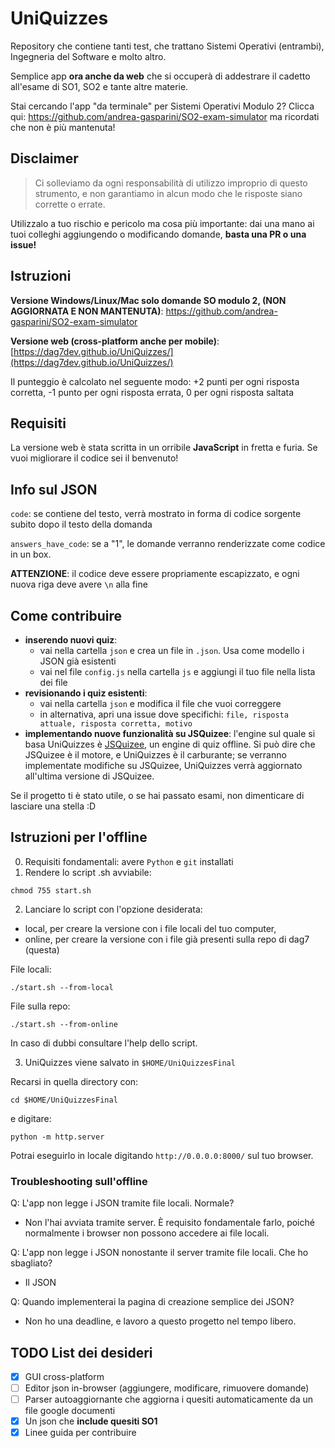 # UniQuizzes
Repository che contiene tanti test, che trattano Sistemi Operativi (entrambi), Ingegneria del Software e molto altro.

Semplice app **ora anche da web** che si occuperà di addestrare il cadetto all'esame di SO1, SO2 e tante altre materie.

Stai cercando l'app "da terminale" per Sistemi Operativi Modulo 2? Clicca qui: https://github.com/andrea-gasparini/SO2-exam-simulator ma ricordati che non è più mantenuta!

## Disclaimer
> Ci solleviamo da ogni responsabilità di utilizzo improprio di questo strumento, e non garantiamo in alcun modo che le risposte siano corrette o errate.

Utilizzalo a tuo rischio e pericolo ma cosa più importante: dai una mano ai tuoi colleghi aggiungendo o modificando domande, **basta una PR o una issue!**

## Istruzioni
**Versione Windows/Linux/Mac solo domande SO modulo 2, (NON AGGIORNATA E NON MANTENUTA)**: https://github.com/andrea-gasparini/SO2-exam-simulator

**Versione web (cross-platform anche per mobile)**: [https://dag7dev.github.io/UniQuizzes/](https://dag7dev.github.io/UniQuizzes/)

Il punteggio è calcolato nel seguente modo: +2 punti per ogni risposta corretta, -1 punto per ogni risposta errata, 0 per ogni risposta saltata

## Requisiti
La versione web è stata scritta in un orribile **JavaScript** in fretta e furia. Se vuoi migliorare il codice sei il benvenuto!

## Info sul JSON
`code`: se contiene del testo, verrà mostrato in forma di codice sorgente subito dopo il testo della domanda

`answers_have_code`: se a "1", le domande verranno renderizzate come codice in un box.

**ATTENZIONE**: il codice deve essere propriamente escapizzato, e ogni nuova riga deve avere `\n` alla fine

## Come contribuire
- **inserendo nuovi quiz**:
   - vai nella cartella `json` e crea un file in `.json`. Usa come modello i JSON già esistenti
   - vai nel file `config.js` nella cartella `js` e aggiungi il tuo file nella lista dei file
- **revisionando i quiz esistenti**:
   - vai nella cartella `json` e modifica il file che vuoi correggere
   - in alternativa, apri una issue dove specifichi: `file, risposta attuale, risposta corretta, motivo` 
- **implementando nuove funzionalità su JSQuizee**: l'engine sul quale si basa UniQuizzes è [JSQuizee](https://github.com/dag7dev/JSQuizee/), un engine di quiz offline. Si può dire che JSQuizee è il motore, e UniQuizzes è il carburante; se verranno implementate modifiche su JSQuizee, UniQuizzes verrà aggiornato all'ultima versione di JSQuizee.

Se il progetto ti è stato utile, o se hai passato esami, non dimenticare di lasciare una stella :D

## Istruzioni per l'offline
0. Requisiti fondamentali: avere `Python` e `git` installati
1. Rendere lo script .sh avviabile: 
```
chmod 755 start.sh
```
2. Lanciare lo script con l'opzione desiderata:
- local, per creare la versione con i file locali del tuo computer, 
- online, per creare la versione con i file già presenti sulla repo di dag7 (questa)

File locali:
```
./start.sh --from-local
```

File sulla repo:
```
./start.sh --from-online
```

In caso di dubbi consultare l'help dello script.

3. UniQuizzes viene salvato in ``$HOME/UniQuizzesFinal``

Recarsi in quella directory con:
```
cd $HOME/UniQuizzesFinal
```
e digitare:
```
python -m http.server
```

Potrai eseguirlo in locale digitando `http://0.0.0.0:8000/` sul tuo browser.

### Troubleshooting sull'offline
Q: L'app non legge i JSON tramite file locali. Normale?
- Non l'hai avviata tramite server. È requisito fondamentale farlo, poiché normalmente i browser non possono accedere ai file locali.

Q: L'app non legge i JSON nonostante il server tramite file locali. Che ho sbagliato?
- Il JSON

Q: Quando implementerai la pagina di creazione semplice dei JSON?
- Non ho una deadline, e lavoro a questo progetto nel tempo libero.

## TODO List dei desideri
- [X] GUI cross-platform
- [ ] Editor json in-browser (aggiungere, modificare, rimuovere domande)
- [ ] Parser autoaggiornante che aggiorna i quesiti automaticamente da un file google documenti
- [X] Un json che **include quesiti SO1**
- [X] Linee guida per contribuire
